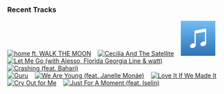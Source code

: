 ### Recent Tracks
[<img src='https://lastfm.freetls.fastly.net/i/u/300x300/187d7db7246b62070d302d00e7e23336.png' width='16%' height='16%' alt='home ft. WALK THE MOON'>](https://www.last.fm/music/morgxn/_/home%2bft.%2bwalk%2bthe%2bmoon)&nbsp;&nbsp;&nbsp;&nbsp;[<img src='https://lastfm.freetls.fastly.net/i/u/300x300/ccc3351a95146224154c24414775bc5c.png' width='16%' height='16%' alt='Cecilia And The Satellite'>](https://www.last.fm/music/andrew%2bmcmahon%2bin%2bthe%2bwilderness/_/cecilia%2band%2bthe%2bsatellite)&nbsp;&nbsp;&nbsp;&nbsp;[<img src='https://github.com/atfinke/atfinke/blob/master/placeholder.jpeg?raw=true' width='16%' height='16%' alt='U & Me'>](https://www.last.fm/music/almand/_/u%2b%2526%2bme)&nbsp;&nbsp;&nbsp;&nbsp;[<img src='https://lastfm.freetls.fastly.net/i/u/300x300/18da7d53712da680cca2e6a1d97a3677.png' width='16%' height='16%' alt='Let Me Go (with Alesso, Florida Georgia Line & watt)'>](https://www.last.fm/music/hailee%2bsteinfeld/_/let%2bme%2bgo%2b%2528with%2balesso%252c%2bflorida%2bgeorgia%2bline%2b%2526%2bwatt%2529)&nbsp;&nbsp;&nbsp;&nbsp;[<img src='https://lastfm.freetls.fastly.net/i/u/300x300/53c7e08b3938a6e887f2ebd32eaf3d7c.png' width='16%' height='16%' alt='Crashing (feat. Bahari)'>](https://www.last.fm/music/illenium/_/crashing%2b%2528feat.%2bbahari%2529)&nbsp;&nbsp;&nbsp;&nbsp;<br>[<img src='https://lastfm.freetls.fastly.net/i/u/300x300/f5bc707e226a41eefc0640c466657919.png' width='16%' height='16%' alt='Guru'>](https://www.last.fm/music/coast%2bmodern/_/guru)&nbsp;&nbsp;&nbsp;&nbsp;[<img src='https://lastfm.freetls.fastly.net/i/u/300x300/23c8bf46a0794deeb989fb2edd8b1e76.png' width='16%' height='16%' alt='We Are Young (feat. Janelle Monáe)'>](https://www.last.fm/music/fun./_/we%2bare%2byoung%2b%2528feat.%2bjanelle%2bmon%25c3%25a1e%2529)&nbsp;&nbsp;&nbsp;&nbsp;[<img src='https://lastfm.freetls.fastly.net/i/u/300x300/7bf3a1eac0326073f56978b7f39021e1.png' width='16%' height='16%' alt='Love It If We Made It'>](https://www.last.fm/music/the%2b1975/_/love%2bit%2bif%2bwe%2bmade%2bit)&nbsp;&nbsp;&nbsp;&nbsp;[<img src='https://lastfm.freetls.fastly.net/i/u/300x300/7b050e18a4dd66ef02a57cf220b86572.png' width='16%' height='16%' alt='Cry Out for Me'>](https://www.last.fm/music/dreamers/_/cry%2bout%2bfor%2bme)&nbsp;&nbsp;&nbsp;&nbsp;[<img src='https://lastfm.freetls.fastly.net/i/u/300x300/831e799fb4232d08ec2103235c138af5.png' width='16%' height='16%' alt='Just For A Moment (feat. Iselin)'>](https://www.last.fm/music/gryffin/_/just%2bfor%2ba%2bmoment%2b%2528feat.%2biselin%2529)&nbsp;&nbsp;&nbsp;&nbsp;<br>